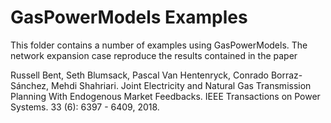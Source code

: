 # GasPowerModels Examples

This folder contains a number of examples using GasPowerModels.  The network expansion case reproduce the results contained in the paper

Russell Bent, Seth Blumsack, Pascal Van Hentenryck, Conrado Borraz-Sánchez, Mehdi Shahriari. Joint Electricity and Natural Gas Transmission Planning With Endogenous Market Feedbacks. IEEE Transactions on Power Systems. 33 (6):  6397 - 6409, 2018.
